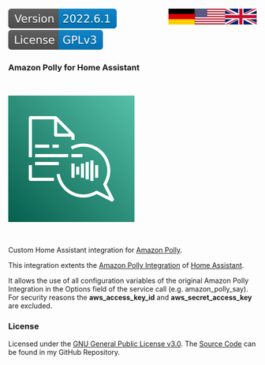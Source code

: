 <a href="INFO.en.md"><img src="docs/images/en.svg" valign="top" align="right"/></a>
<a href="INFO.md"><img src="docs/images/de.svg" valign="top" align="right"/></a>
[![Version][version-badge]][version-url]
[![License][license-badge]][license-url]

### Amazon Polly for Home Assistant
<br/>

[![Logo][logo]][polly-url]

<br/>

Custom Home Assistant integration for [Amazon Polly][polly-url].

This integration extents the [Amazon Polly Integration][hass-polly] of [Home Assistant][hass-url].

It allows the use of all configuration variables of the original Amazon Polly Integration in the Options field of the service call (e.g. amazon_polly_say). For security reasons the **aws_access_key_id** and **aws_secret_access_key** are excluded.

### License

Licensed under the [GNU General Public License v3.0][license-url]. The [Source Code][github] can be found in my GitHub Repository.


[license-badge]: docs/images/license.en.svg
[license-url]:LICENSE.en.md

[version-badge]: docs/images/version.svg
[version-url]: https://github.com/nixe64/Home-Assistant-Blueprint/releases

[logo]: docs/images/polly.png
[polly-url]: https://aws.amazon.com/polly/
[hass-url]: https://www.home-assistant.io/
[hass-polly]: https://www.home-assistant.io/integrations/amazon_polly/
[github]: https://github.com/nixe64/Home-Assistant-Blueprint